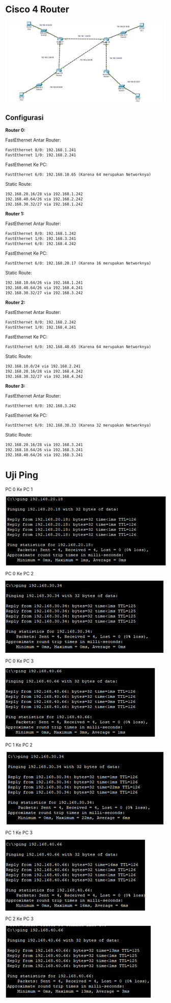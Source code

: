 # Cisco 4 Router
![gambar](asset/cisco6router.PNG)

## Configurasi
**Router 0:**

FastEthernet Antar Router:

    FastEthernet 0/0: 192.168.1.241
    FastEthernet 1/0: 192.168.2.241
  
FastEthernet Ke PC:

    FastEthernet 6/0: 192.168.10.65 (Karena 64 merupakan Networknya)
Static Route:

    192.168.20.16/28 via 192.168.1.242
    192.168.40.64/26 via 192.168.2.242
    192.168.30.32/27 via 192.168.1.242
    
**Router 1:**

FastEthernet Antar Router:

    FastEthernet 0/0: 192.168.1.242
    FastEthernet 1/0: 192.168.3.241
    FastEthernet 6/0: 192.168.4.242
  
FastEthernet Ke PC:

    FastEthernet 6/0: 192.168.20.17 (Karena 16 merupakan Networknya)

Static Route:

    192.168.10.64/26 via 192.168.1.241
    192.168.40.64/26 via 192.168.4.241
    192.168.30.32/27 via 192.168.3.242

    
**Router 2:**

FastEthernet Antar Router:

    FastEthernet 0/0: 192.168.2.242
    FastEthernet 1/0: 192.168.4.241
  
FastEthernet Ke PC:

    FastEthernet 6/0: 192.168.40.65 (Karena 64 merupakan Networknya)

Static Route:

    192.168.10.0/24 via 192.168.2.241
    192.168.20.16/28 via 192.168.4.242
    192.168.30.32/27 via 192.168.4.242

**Router 3:**

FastEthernet Antar Router:

    FastEthernet 0/0: 192.168.3.242
  
FastEthernet Ke PC:

    FastEthernet 6/0: 192.168.30.33 (Karena 32 merupakan Networknya)

Static Route:

    192.168.20.16/28 via 192.168.3.241
    192.168.10.64/26 via 192.168.3.241
    192.168.40.64/26 via 192.168.3.241



# Uji Ping


PC 0 Ke PC 1

![gambar](asset/pc0-pc1.PNG)

PC 0 Ke PC 2

![gambar](asset/pc0-pc2.PNG)

PC 0 Ke PC 3

![gambar](asset/pc0-pc3.PNG)

PC 1 Ke PC 2

![gambar](asset/pc1-pc2.PNG)

PC 1 Ke PC 3

![gambar](asset/pc1-pc3.PNG)

PC 2 Ke PC 3

![gambar](asset/pc2-pc3.PNG)

